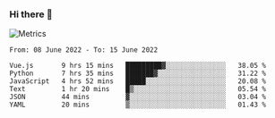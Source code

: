 ### Hi there 👋

![Metrics](https://github.com/radoapx/radoapx/blob/main/github-metrics.svg)

<!--START_SECTION:waka-->

```text
From: 08 June 2022 - To: 15 June 2022

Vue.js       9 hrs 15 mins   █████████▓░░░░░░░░░░░░░░░   38.05 %
Python       7 hrs 35 mins   ███████▓░░░░░░░░░░░░░░░░░   31.22 %
JavaScript   4 hrs 52 mins   █████░░░░░░░░░░░░░░░░░░░░   20.08 %
Text         1 hr 20 mins    █▒░░░░░░░░░░░░░░░░░░░░░░░   05.54 %
JSON         44 mins         ▓░░░░░░░░░░░░░░░░░░░░░░░░   03.04 %
YAML         20 mins         ▒░░░░░░░░░░░░░░░░░░░░░░░░   01.43 %
```

<!--END_SECTION:waka-->

<!--
**radoapx/radoapx** is a ✨ _special_ ✨ repository because its `README.md` (this file) appears on your GitHub profile.

Here are some ideas to get you started:

- 🔭 I’m currently working on ...
- 🌱 I’m currently learning ...
- 👯 I’m looking to collaborate on ...
- 🤔 I’m looking for help with ...
- 💬 Ask me about ...
- 📫 How to reach me: ...
- 😄 Pronouns: ...
- ⚡ Fun fact: ...
-->
